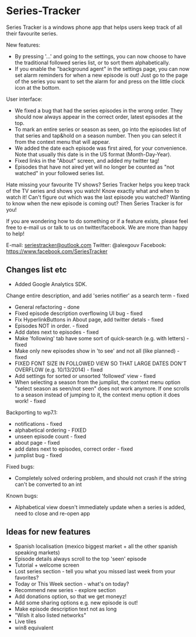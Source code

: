 Series-Tracker
==============

Series Tracker is a windows phone app that helps users keep track of all their favourite series.

New features:
- By pressing '...' and going to the settings, you can now choose to have the traditional followed series list, or to sort them alphabetically.
- If you enable the "background agent" in the settings page, you can now set alarm reminders for when a new episode is out! Just go to the page of the series you want to set the alarm for and press on the little clock icon at the bottom.

User interface:
- We fixed a bug that had the series episodes in the wrong order. They should now always appear in the correct order, latest episodes at the top.
- To mark an entire series or season as seen, go into the episodes list of that series and tap&hold on a season number. Then you can select it from the context menu that will appear.
- We added the date each episode was first aired, for your convenience. Note that usually this date is in the US format (Month-Day-Year).
- Fixed links in the "About" screen, and added my twitter tag!
- Episodes that have not aired yet will no longer be counted as "not watched" in your followed series list.


Hate missing your favourite TV shows? Series Tracker helps you keep track of the TV series and shows you watch! Know exactly what and when to watch it! Can't figure out which was the last episode you watched? Wanting to know when the new episode is coming out? Then Series Tracker is for you!

If you are wondering how to do something or if a feature exists, please feel free to e-mail us or talk to us on twitter/facebook. We are more than happy to help!

E-mail: seriestracker@outlook.com
Twitter: @alexgouv
Facebook: https://www.facebook.com/SeriesTracker

Changes list etc
---------------------

* Added Google Analytics SDK.

Change entire description, and add 'series notifier' as a search term - fixed

* General refactoring - done
* Fixed episode description overflowing UI bug - fixed
* Fix HyperlinkButtons in About page, add twitter detals - fixed
* Episodes NOT in order. - fixed
* Add dates next to episodes - fixed
* Make 'following' tab have some sort of quick-search (e.g. with letters) - fixed
* Make only new episodes show in 'to see' and not all (like planned) - fixed
* FIXED FONT SIZE IN FOLLOWED VIEW SO THAT LARGE DATES DON'T OVERFLOW (e.g. 10/13/2014) - fixed
* Add settings for sorted or unsorted 'followed' view - fixed
* When selecting a season from the jumplist, the context menu option "select season as seen/not seen" does not work anymore. If one scrolls to a season instead of jumping to it, the context menu option it does work! - fixed

Backporting to wp7.1:
- notifications - fixed
- alphabetical ordering - FIXED
- unseen episode count - fixed
- about page - fixed
- add dates next to episodes, correct order - fixed
- jumplist bug - fixed

Fixed bugs:
- Completely solved ordering problem, and should not crash if the string can't be converted to an int

Known bugs:
- Alphabetical view doesn't immediately update when a series is added, need to close and re-open app

Ideas for new features
-------------------------

* Spanish localisation (mexico biggest market + all the other spanish speaking markets)
* Episode details always scroll to the top 'seen' episode
* Tutorial + welcome screen
* Lost series section - tell you what you missed last week from your favorites?
* Today or This Week section - what's on today?
* Recommend new series - explore section
* Add donations option, so that we get moneyz!
* Add some sharing options e.g. new episode is out!
* Make episode description text not as long
* "Wish it also listed networks"
* Live tiles
* win8 equivalent
